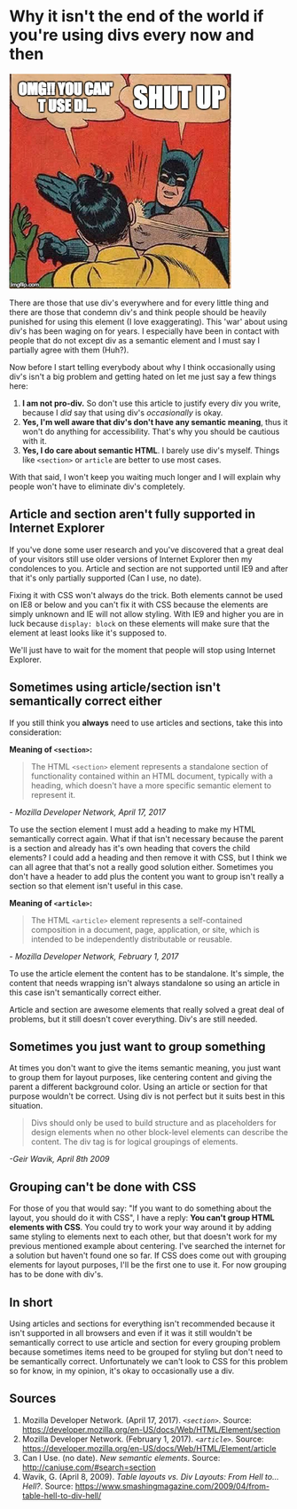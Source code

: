 # Why it isn't the end of the world if you're using divs every now and then
![](images/divmeme.jpg)

There are those that use div's everywhere and for every little thing and there are those that condemn div's and think people should be heavily punished for using this element (I love exaggerating). This 'war' about using div's has been waging on for years. I especially have been in contact with people that do not except div as a semantic element and I must say I partially agree with them (Huh?).

Now before I start telling everybody about why I think occasionally using div's isn't a big problem and getting hated on let me just say a few things here:
1. **I am not pro-div.** So don't use this article to justify every div you write, because I *did* say that using div's *occasionally* is okay.
2. **Yes, I'm well aware that div's don't have any semantic meaning**, thus it won't do anything for accessibility. That's why you should be cautious with it.
3. **Yes, I do care about semantic HTML**. I barely use div's myself. Things like `<section>` or `article` are better to use most cases.

With that said, I won't keep you waiting much longer and I will explain why people won't have to eliminate div's completely.

## Article and section aren't fully supported in Internet Explorer
If you've done some user research and you've discovered that a great deal of your visitors still use older versions of Internet Explorer then my condolences to you. Article and section are not supported until IE9 and after that it's only partially supported (Can I use, no date).

Fixing it with CSS won't always do the trick. Both elements cannot be used on IE8 or below and you can't fix it with CSS because the elements are simply unknown and IE will not allow styling. With IE9 and higher you are in luck because `display: block` on these elements will make sure that the element at least looks like it's supposed to.

We'll just have to wait for the moment that people will stop using Internet Explorer.

## Sometimes using article/section isn't semantically correct either
If you still think you **always** need to use articles and sections, take this into consideration:

**Meaning of `<section>`:**
> The HTML `<section>` element represents a standalone section of functionality contained within an HTML document, typically with a heading, which doesn't have a more specific semantic element to represent it.
>
*- Mozilla Developer Network, April 17, 2017*

To use the section element I must add a heading to make my HTML semantically correct again. What if that isn't necessary because the parent is a section and already has it's own heading that covers the child elements? I could add a heading and then remove it with CSS, but I think we can all agree that that's not a really good solution either. Sometimes you don't have a header to add plus the content you want to group isn't really a section so that element isn't useful in this case.

**Meaning of `<article>`:**
> The HTML `<article>` element represents a self-contained composition in a document, page, application, or site, which is intended to be independently distributable or reusable.
>
*- Mozilla Developer Network, February 1, 2017*

To use the article element the content has to be standalone. It's simple, the content that needs wrapping isn't always standalone so using an article in this case isn't semantically correct either.

Article and section are awesome elements that really solved a great deal of problems, but it still doesn't cover everything. Div's are still needed.

## Sometimes you just want to group something
At times you don't want to give the items semantic meaning, you just want to group them for layout purposes, like centering content and giving the parent a different background color. Using an article or section for that purpose wouldn't be correct. Using div is not perfect but it suits best in this situation.

> Divs should only be used to build structure and as placeholders for design elements when no other block-level elements can describe the content. The div tag is for logical groupings of elements.
>
*-Geir Wavik, April 8th 2009*

## Grouping can't be done with CSS
For those of you that would say: "If you want to do something about the layout, you should do it with CSS", I have a reply: **You can't group HTML elements with CSS**. You could try to work your way around it by adding same styling to elements next to each other, but that doesn't work for my previous mentioned example about centering. I've searched the internet for a solution but haven't found one so far. If CSS does come out with grouping elements for layout purposes, I'll be the first one to use it. For now grouping has to be done with div's.

## In short
Using articles and sections for everything isn't recommended because it isn't supported in all browsers and even if it was it still wouldn't be semantically correct to use article and section for every grouping problem because sometimes items need to be grouped for styling but don't need to be semantically correct. Unfortunately we can't look to CSS for this problem so for know, in my opinion, it's okay to occasionally use a div.

## Sources
1. Mozilla Developer Network. (April 17, 2017). *`<section>`*. Source:
https://developer.mozilla.org/en-US/docs/Web/HTML/Element/section
2. Mozilla Developer Network. (February 1, 2017). *`<article>`*. Source:
https://developer.mozilla.org/en-US/docs/Web/HTML/Element/article
3. Can I Use. (no date). *New semantic elements*. Source:
http://caniuse.com/#search=section
4. Wavik, G. (April 8, 2009). *Table layouts vs. Div Layouts: From Hell to... Hell?*. Source:
https://www.smashingmagazine.com/2009/04/from-table-hell-to-div-hell/

